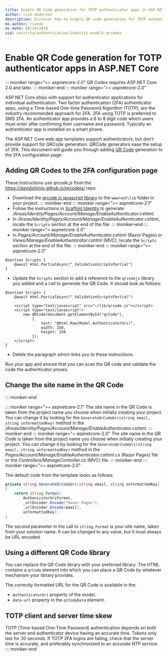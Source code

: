 ```yaml
---
title: Enable QR Code generation for TOTP authenticator apps in ASP.NET Core
author: rick-anderson
description: Discover how to enable QR code generation for TOTP authenticator apps that work with ASP.NET Core two-factor authentication.
ms.author: riande
ms.date: 08/14/2018
uid: security/authentication/identity-enable-qrcodes
---
```


# Enable QR Code generation for TOTP authenticator apps in ASP.NET Core

::: moniker range="<= aspnetcore-2.0"
QR Codes requires ASP.NET Core 2.0 and later.
::: moniker-end
::: moniker range=">= aspnetcore-2.0"

ASP.NET Core ships with support for authenticator applications for individual authentication. Two factor authentication (2FA) authenticator apps, using a Time-based One-time Password Algorithm (TOTP), are the industry recommended approach for 2FA. 2FA using TOTP is preferred to SMS 2FA. An authenticator app provides a 6 to 8 digit code which users must enter after confirming their username and password. Typically an authenticator app is installed on a smart phone.

The ASP.NET Core web app templates support authenticators, but don't provide support for QRCode generation. QRCode generators ease the setup of 2FA. This document will guide you through adding [QR Code](https://wikipedia.org/wiki/QR_code) generation to the 2FA configuration page.

## Adding QR Codes to the 2FA configuration page

These instructions use *qrcode.js* from the https://davidshimjs.github.io/qrcodejs/ repo.

* Download the [qrcode.js javascript library](https://davidshimjs.github.io/qrcodejs/) to the `wwwroot\lib` folder in your project.
::: moniker-end
::: moniker range=">= aspnetcore-2.1"
* Follow the instructions in [Scaffold Identity](xref:security/authentication/scaffold-identity) to generate */Areas/Identity/Pages/Account/Manage/EnableAuthenticator.cshtml*.
* In */Areas/Identity/Pages/Account/Manage/EnableAuthenticator.cshtml*, locate the `Scripts` section at the end of the file:
::: moniker-end
::: moniker range="= aspnetcore-2.0"
* In *Pages/Account/Manage/EnableAuthenticator.cshtml* (Razor Pages) or *Views/Manage/EnableAuthenticator.cshtml* (MVC), locate the `Scripts` section at the end of the file:
::: moniker-end
::: moniker range=">= aspnetcore-2.0"
```cshtml
@section Scripts {
    @await Html.PartialAsync("_ValidationScriptsPartial")
}
```

* Update the `Scripts` section to add a reference to the `qrcodejs` library you added and a call to generate the QR Code. It should look as follows:

```cshtml
@section Scripts {
    @await Html.PartialAsync("_ValidationScriptsPartial")

    <script type="text/javascript" src="~/lib/qrcode.js"></script>
    <script type="text/javascript">
        new QRCode(document.getElementById("qrCode"),
            {
                text: "@Html.Raw(Model.AuthenticatorUri)",
                width: 150,
                height: 150
            });
    </script>
}
```

* Delete the paragraph which links you to these instructions.

Run your app and ensure that you can scan the QR code and validate the code the authenticator proves.

## Change the site name in the QR Code

::: moniker-end

::: moniker range=">= aspnetcore-2.1"
The site name in the QR Code is taken from the project name you choose when initially creating your project. You can change it by looking for the `GenerateQrCodeUri(string email, string unformattedKey)` method in the */Areas/Identity/Pages/Account/Manage/EnableAuthenticator.cshtml*.
::: moniker-end
::: moniker range="= aspnetcore-2.0"
The site name in the QR Code is taken from the project name you choose when initially creating your project. You can change it by looking for the `GenerateQrCodeUri(string email, string unformattedKey)` method in the *Pages/Account/Manage/EnableAuthenticator.cshtml.cs* (Razor Pages) file or the *Controllers/ManageController.cs* (MVC) file.
::: moniker-end
::: moniker range=">= aspnetcore-2.0"


The default code from the template looks as follows:

```c#
private string GenerateQrCodeUri(string email, string unformattedKey)
{
    return string.Format(
        AuthenicatorUriFormat,
        _urlEncoder.Encode("Razor Pages"),
        _urlEncoder.Encode(email),
        unformattedKey);
}
```

The second parameter in the call to `string.Format` is your site name, taken from your solution name. It can be changed to any value, but it must always be URL encoded.

## Using a different QR Code library

You can replace the QR Code library with your preferred library. The HTML contains a `qrCode` element into which you can place a QR Code by whatever mechanism your library provides.

The correctly formatted URL for the QR Code is available in the:

* `AuthenticatorUri` property of the model.
* `data-url` property in the `qrCodeData` element.

## TOTP client and server time skew

TOTP (Time-based One-Time Password) authentication depends on both the server and authenticator device having an accurate time. Tokens only last for 30 seconds. If TOTP 2FA logins are failing, check that the server time is accurate, and preferably synchronized to an accurate NTP service.
::: moniker-end
